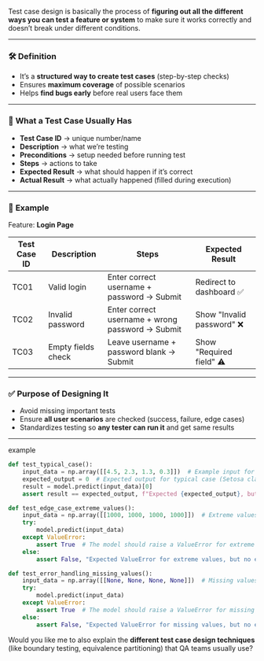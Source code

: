Test case design is basically the process of **figuring out all the different ways you can test a feature or system** to make sure it works correctly and doesn’t break under different conditions.

---

### 🛠️ **Definition**

* It’s a **structured way to create test cases** (step-by-step checks)
* Ensures **maximum coverage** of possible scenarios
* Helps **find bugs early** before real users face them

---

### 📜 **What a Test Case Usually Has**

* **Test Case ID** → unique number/name
* **Description** → what we’re testing
* **Preconditions** → setup needed before running test
* **Steps** → actions to take
* **Expected Result** → what should happen if it’s correct
* **Actual Result** → what actually happened (filled during execution)

---

### 🧠 **Example**

Feature: **Login Page**

| Test Case ID | Description        | Steps                                            | Expected Result           |
| ------------ | ------------------ | ------------------------------------------------ | ------------------------- |
| TC01         | Valid login        | Enter correct username + password → Submit       | Redirect to dashboard ✅   |
| TC02         | Invalid password   | Enter correct username + wrong password → Submit | Show "Invalid password" ❌ |
| TC03         | Empty fields check | Leave username + password blank → Submit         | Show "Required field" ⚠️  |

---

### ✅ **Purpose of Designing It**

* Avoid missing important tests
* Ensure **all user scenarios** are checked (success, failure, edge cases)
* Standardizes testing so **any tester can run it** and get same results

---

example 
```python
def test_typical_case():
    input_data = np.array([[4.5, 2.3, 1.3, 0.3]])  # Example input for a flower classification model
    expected_output = 0  # Expected output for typical case (Setosa class index)
    result = model.predict(input_data)[0]
    assert result == expected_output, f"Expected {expected_output}, but got {result}"

```
```python
def test_edge_case_extreme_values():
    input_data = np.array([[1000, 1000, 1000, 1000]])  # Extreme values for flower classification
    try:
        model.predict(input_data)
    except ValueError:
        assert True  # The model should raise a ValueError for extreme inputs
    else:
        assert False, "Expected ValueError for extreme values, but no error was raised"
```
```python
def test_error_handling_missing_values():
    input_data = np.array([[None, None, None, None]])  # Missing values in input
    try:
        model.predict(input_data)
    except ValueError:
        assert True  # The model should raise a ValueError for missing inputs
    else:
        assert False, "Expected ValueError for missing values, but no error was raised"
```
Would you like me to also explain the **different test case design techniques** (like boundary testing, equivalence partitioning) that QA teams usually use?
